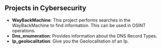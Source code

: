## Projects in Cybersecurity

- **WayBackMachine**: This project performs searches in the WayBackMachine to find information. This can be used in OSINT operations.
- **Dns_enumeration**: Provides information about the DNS Record Types.
- **Ip_geolocalitation**: Give you the Geolocalitation of an Ip.
